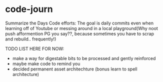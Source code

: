 # code-journ
Summarize the Days Code efforts:
The goal is daily commits even when learning off of Youtube or messing around in a local playground(Why noot push afformention PG you say??, because sometimes you have to scrap and rebuild.. frequently!)

TODO LIST HERE FOR NOW:
 - make a way for digestable bits to be processed and gently reinforced
 - maybe make code to remind you
 -  decided permanent asset architechture (bonus learn to spell architecture)
